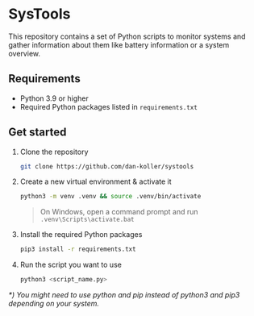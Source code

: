 # SysTools

This repository contains a set of Python scripts to monitor systems and gather information about them like battery information or a system overview.

## Requirements

-   Python 3.9 or higher
-   Required Python packages listed in `requirements.txt`

## Get started

1. Clone the repository

    ```bash
    git clone https://github.com/dan-koller/systools
    ```

2. Create a new virtual environment & activate it

    ```bash
    python3 -m venv .venv && source .venv/bin/activate
    ```

    > On Windows, open a command prompt and run `.venv\Scripts\activate.bat`

3. Install the required Python packages

    ```bash
    pip3 install -r requirements.txt
    ```

4. Run the script you want to use

    ```bash
    python3 <script_name.py>
    ```

_\*) You might need to use python and pip instead of python3 and pip3 depending on your system._
